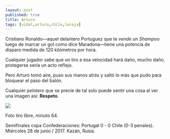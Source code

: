 ```yaml
---
layout: post
published: true
title: Arturo
tags: [vidal,arturo,chile,laroja]
---
```


Cristiano Ronaldo—aquel delantero Portuguez que te _vende un Shampoo_ luego de marcar un gol como dice
Maradona—tiene una potencia de disparo medida de 120 kilómetros por hora.

Cualquier jugador sabe que un tiro a esa velocidad hará daño, mucho daño, protegerse sería un acto reflejo.

Pero Arturo tomó aire, puso sus manos atrás y saltó lo más que pudo para bloquear el paso del balón.

Cualquier _pelotero_ que se precie de tal solo puede sentir una cosa al ver una imagen así: **Respeto**.

![](http://i.imgur.com/lmQLdswl.jpg)

Foto tiro libre, minuto 64.

Semifinales copa Confederaciones: Portugal 0 - 0 Chile (0-3 penales).<br />
Miércoles 28 de junio / 2017. Kazán, Rusia. 
